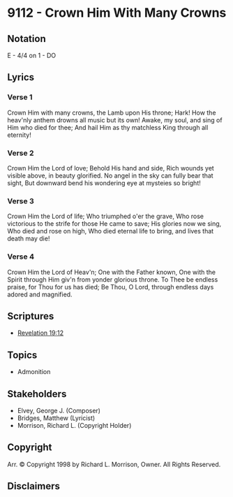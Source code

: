 # 9112 - Crown Him With Many Crowns

## Notation

E - 4/4 on 1 - DO

## Lyrics

### Verse 1

Crown Him with many crowns, the Lamb upon His throne; Hark! How the heav'nly anthem drowns all music but its own! Awake, my soul, and sing of Him who died for thee; And hail Him as thy matchless King through all eternity!

### Verse 2

Crown Him the Lord of love; Behold His hand and side, Rich wounds yet visible above, in beauty glorified. No angel in the sky can fully bear that sight, But downward bend his wondering eye at mysteies so bright!

### Verse 3

Crown Him the Lord of life; Who triumphed o'er the grave, Who rose victorious to the strife for those He came to save; His glories now we sing, Who died and rose on high, Who died eternal life to bring, and lives that death may die!

### Verse 4

Crown Him the Lord of Heav'n; One with the Father known, One with the Spirit through Him giv'n from yonder glorious throne. To Thee be endless praise, for Thou for us has died; Be Thou, O Lord, through endless days adored and magnified.


## Scriptures

- [Revelation 19:12](https://www.biblegateway.com/passage/?search=Revelation%2019%3A12)

## Topics

- Admonition

## Stakeholders

- Elvey, George J. (Composer)
- Bridges, Matthew (Lyricist)
- Morrison, Richard L. (Copyright Holder)

## Copyright

Arr. © Copyright 1998 by Richard L. Morrison, Owner. All Rights Reserved.


## Disclaimers


